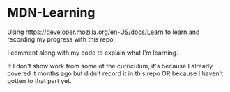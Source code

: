 # MDN-Learning
Using https://developer.mozilla.org/en-US/docs/Learn to learn and recording my progress with this repo.

I comment along with my code to explain what I'm learning.

If I don't show work from some of the curriculum, it's because I already covered it months ago but didn't record it in this repo OR
because I haven't gotten to that part yet.
